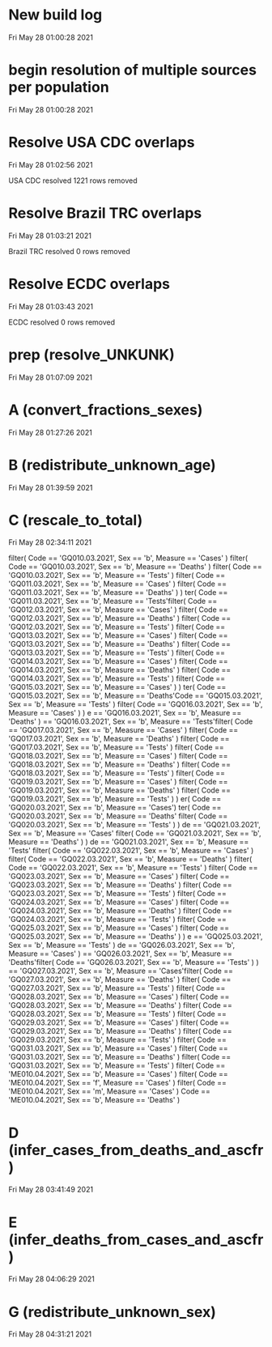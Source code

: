 
# New build log 
 Fri May 28 01:00:28 2021 


# begin resolution of multiple sources per population 
 Fri May 28 01:00:28 2021 


# Resolve USA CDC overlaps 
 Fri May 28 01:02:56 2021 

USA CDC resolved
 1221 rows removed

# Resolve Brazil TRC overlaps 
 Fri May 28 01:03:21 2021 

Brazil TRC resolved
 0 rows removed

# Resolve ECDC overlaps 
 Fri May 28 01:03:43 2021 

ECDC resolved
 0 rows removed

# prep (resolve_UNKUNK) 
 Fri May 28 01:07:09 2021 


# A (convert_fractions_sexes) 
 Fri May 28 01:27:26 2021 


# B (redistribute_unknown_age) 
 Fri May 28 01:39:59 2021 


# C (rescale_to_total) 
 Fri May 28 02:34:11 2021 

filter( Code == 'GQ010.03.2021', Sex == 'b', Measure == 'Cases' )
filter( Code == 'GQ010.03.2021', Sex == 'b', Measure == 'Deaths' )
filter( Code == 'GQ010.03.2021', Sex == 'b', Measure == 'Tests' )
filter( Code == 'GQ011.03.2021', Sex == 'b', Measure == 'Cases' )
filter( Code == 'GQ011.03.2021', Sex == 'b', Measure == 'Deaths' )
)
ter( Code == 'GQ011.03.2021', Sex == 'b', Measure == 'Tests'filter( Code == 'GQ012.03.2021', Sex == 'b', Measure == 'Cases' )
filter( Code == 'GQ012.03.2021', Sex == 'b', Measure == 'Deaths' )
filter( Code == 'GQ012.03.2021', Sex == 'b', Measure == 'Tests' )
filter( Code == 'GQ013.03.2021', Sex == 'b', Measure == 'Cases' )
filter( Code == 'GQ013.03.2021', Sex == 'b', Measure == 'Deaths' )
filter( Code == 'GQ013.03.2021', Sex == 'b', Measure == 'Tests' )
filter( Code == 'GQ014.03.2021', Sex == 'b', Measure == 'Cases' )
filter( Code == 'GQ014.03.2021', Sex == 'b', Measure == 'Deaths' )
filter( Code == 'GQ014.03.2021', Sex == 'b', Measure == 'Tests' )
filter( Code == 'GQ015.03.2021', Sex == 'b', Measure == 'Cases' )
)
ter( Code == 'GQ015.03.2021', Sex == 'b', Measure == 'Deaths'Code == 'GQ015.03.2021', Sex == 'b', Measure == 'Tests' )
filter( Code == 'GQ016.03.2021', Sex == 'b', Measure == 'Cases' )
)
e == 'GQ016.03.2021', Sex == 'b', Measure == 'Deaths'  )
 == 'GQ016.03.2021', Sex == 'b', Measure == 'Tests'filter( Code == 'GQ017.03.2021', Sex == 'b', Measure == 'Cases' )
filter( Code == 'GQ017.03.2021', Sex == 'b', Measure == 'Deaths' )
filter( Code == 'GQ017.03.2021', Sex == 'b', Measure == 'Tests' )
filter( Code == 'GQ018.03.2021', Sex == 'b', Measure == 'Cases' )
filter( Code == 'GQ018.03.2021', Sex == 'b', Measure == 'Deaths' )
filter( Code == 'GQ018.03.2021', Sex == 'b', Measure == 'Tests' )
filter( Code == 'GQ019.03.2021', Sex == 'b', Measure == 'Cases' )
filter( Code == 'GQ019.03.2021', Sex == 'b', Measure == 'Deaths' )
filter( Code == 'GQ019.03.2021', Sex == 'b', Measure == 'Tests' )
 )
er( Code == 'GQ020.03.2021', Sex == 'b', Measure == 'Cases')
ter( Code == 'GQ020.03.2021', Sex == 'b', Measure == 'Deaths' filter( Code == 'GQ020.03.2021', Sex == 'b', Measure == 'Tests' )
)
de == 'GQ021.03.2021', Sex == 'b', Measure == 'Cases' filter( Code == 'GQ021.03.2021', Sex == 'b', Measure == 'Deaths' )
)
de == 'GQ021.03.2021', Sex == 'b', Measure == 'Tests' filter( Code == 'GQ022.03.2021', Sex == 'b', Measure == 'Cases' )
filter( Code == 'GQ022.03.2021', Sex == 'b', Measure == 'Deaths' )
filter( Code == 'GQ022.03.2021', Sex == 'b', Measure == 'Tests' )
filter( Code == 'GQ023.03.2021', Sex == 'b', Measure == 'Cases' )
filter( Code == 'GQ023.03.2021', Sex == 'b', Measure == 'Deaths' )
filter( Code == 'GQ023.03.2021', Sex == 'b', Measure == 'Tests' )
filter( Code == 'GQ024.03.2021', Sex == 'b', Measure == 'Cases' )
filter( Code == 'GQ024.03.2021', Sex == 'b', Measure == 'Deaths' )
filter( Code == 'GQ024.03.2021', Sex == 'b', Measure == 'Tests' )
filter( Code == 'GQ025.03.2021', Sex == 'b', Measure == 'Cases' )
filter( Code == 'GQ025.03.2021', Sex == 'b', Measure == 'Deaths' )
)
e == 'GQ025.03.2021', Sex == 'b', Measure == 'Tests' )
de == 'GQ026.03.2021', Sex == 'b', Measure == 'Cases'  )
 == 'GQ026.03.2021', Sex == 'b', Measure == 'Deaths'filter( Code == 'GQ026.03.2021', Sex == 'b', Measure == 'Tests' )
 )
 == 'GQ027.03.2021', Sex == 'b', Measure == 'Cases'filter( Code == 'GQ027.03.2021', Sex == 'b', Measure == 'Deaths' )
filter( Code == 'GQ027.03.2021', Sex == 'b', Measure == 'Tests' )
filter( Code == 'GQ028.03.2021', Sex == 'b', Measure == 'Cases' )
filter( Code == 'GQ028.03.2021', Sex == 'b', Measure == 'Deaths' )
filter( Code == 'GQ028.03.2021', Sex == 'b', Measure == 'Tests' )
filter( Code == 'GQ029.03.2021', Sex == 'b', Measure == 'Cases' )
filter( Code == 'GQ029.03.2021', Sex == 'b', Measure == 'Deaths' )
filter( Code == 'GQ029.03.2021', Sex == 'b', Measure == 'Tests' )
filter( Code == 'GQ031.03.2021', Sex == 'b', Measure == 'Cases' )
filter( Code == 'GQ031.03.2021', Sex == 'b', Measure == 'Deaths' )
filter( Code == 'GQ031.03.2021', Sex == 'b', Measure == 'Tests' )
filter( Code == 'ME010.04.2021', Sex == 'b', Measure == 'Cases' )
filter( Code == 'ME010.04.2021', Sex == 'f', Measure == 'Cases' )
filter( Code == 'ME010.04.2021', Sex == 'm', Measure == 'Cases' )
 Code == 'ME010.04.2021', Sex == 'b', Measure == 'Deaths' )

# D (infer_cases_from_deaths_and_ascfr) 
 Fri May 28 03:41:49 2021 


# E (infer_deaths_from_cases_and_ascfr) 
 Fri May 28 04:06:29 2021 


# G (redistribute_unknown_sex) 
 Fri May 28 04:31:21 2021 

